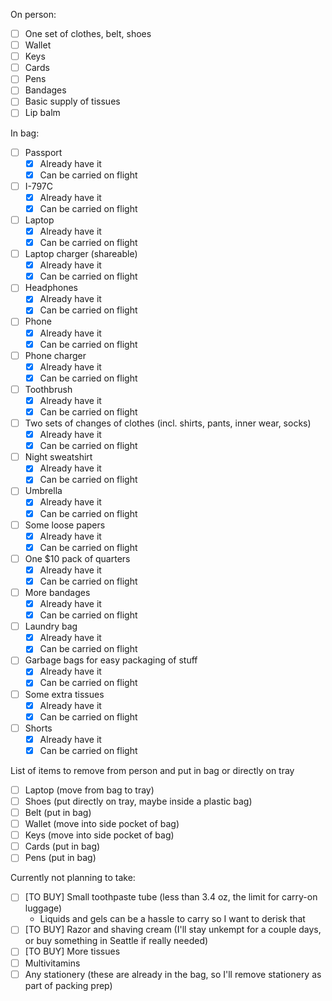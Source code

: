 On person:

- [ ] One set of clothes, belt, shoes
- [ ] Wallet
- [ ] Keys
- [ ] Cards
- [ ] Pens
- [ ] Bandages
- [ ] Basic supply of tissues
- [ ] Lip balm

In bag:

- [ ] Passport
  - [x] Already have it
  - [x] Can be carried on flight
- [ ] I-797C
  - [x] Already have it
  - [x] Can be carried on flight
- [ ] Laptop
  - [x] Already have it
  - [x] Can be carried on flight
- [ ] Laptop charger (shareable)
  - [x] Already have it
  - [x] Can be carried on flight
- [ ] Headphones
  - [x] Already have it
  - [x] Can be carried on flight
- [ ] Phone
  - [x] Already have it
  - [x] Can be carried on flight
- [ ] Phone charger
  - [x] Already have it
  - [x] Can be carried on flight
- [ ] Toothbrush
  - [x] Already have it
  - [x] Can be carried on flight
- [ ] Two sets of changes of clothes (incl. shirts, pants, inner wear, socks)
  - [x] Already have it
  - [x] Can be carried on flight
- [ ] Night sweatshirt
  - [x] Already have it
  - [x] Can be carried on flight
- [ ] Umbrella
  - [x] Already have it
  - [x] Can be carried on flight
- [ ] Some loose papers
  - [x] Already have it
  - [x] Can be carried on flight
- [ ] One $10 pack of quarters
  - [x] Already have it
  - [x] Can be carried on flight
- [ ] More bandages
  - [x] Already have it
  - [x] Can be carried on flight
- [ ] Laundry bag
  - [x] Already have it
  - [x] Can be carried on flight
- [ ] Garbage bags for easy packaging of stuff
  - [x] Already have it
  - [x] Can be carried on flight
- [ ] Some extra tissues
  - [x] Already have it
  - [x] Can be carried on flight
- [ ] Shorts
  - [x] Already have it
  - [x] Can be carried on flight

List of items to remove from person and put in bag or directly on tray

- [ ] Laptop (move from bag to tray)
- [ ] Shoes (put directly on tray, maybe inside a plastic bag)
- [ ] Belt (put in bag)
- [ ] Wallet (move into side pocket of bag)
- [ ] Keys (move into side pocket of bag)
- [ ] Cards (put in bag)
- [ ] Pens (put in bag)

Currently not planning to take:

- [ ] [TO BUY] Small toothpaste tube (less than 3.4 oz, the limit for carry-on luggage)
  - Liquids and gels can be a hassle to carry so I want to derisk that
- [ ] [TO BUY] Razor and shaving cream (I'll stay unkempt for a couple days, or buy something in Seattle if really needed)
- [ ] [TO BUY] More tissues
- [ ] Multivitamins
- [ ] Any stationery (these are already in the bag, so I'll remove stationery as part of packing prep)